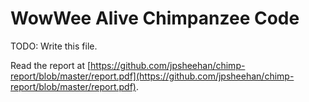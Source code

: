 WowWee Alive Chimpanzee Code
============================


TODO: Write this file.

Read the report at [https://github.com/jpsheehan/chimp-report/blob/master/report.pdf](https://github.com/jpsheehan/chimp-report/blob/master/report.pdf).
